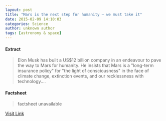 ```yaml
---
layout: post
title: "Mars is the next step for humanity – we must take it"
date: 2015-02-09 14:10:03
categories: Science
author: unknown author
tags: [astronomy & space]
---
```



#### Extract
>Elon Musk has built a US$12 billion company in an endeavour to pave the way to Mars for humanity. He insists that Mars is a "long-term insurance policy" for "the light of consciousness" in the face of climate change, extinction events, and our recklessness with technology....

#### Factsheet
>factsheet unavailable

[Visit Link](http://phys.org/news342694192.html)


